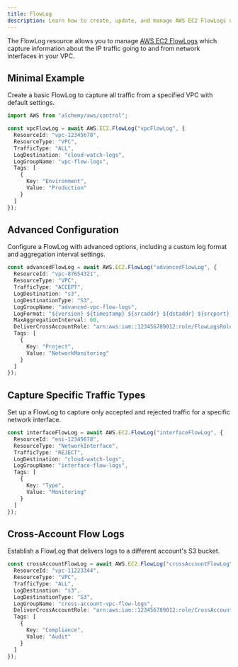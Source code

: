 ```yaml
---
title: FlowLog
description: Learn how to create, update, and manage AWS EC2 FlowLogs using Alchemy Cloud Control.
---
```



The FlowLog resource allows you to manage [AWS EC2 FlowLogs](https://docs.aws.amazon.com/ec2/latest/userguide/) which capture information about the IP traffic going to and from network interfaces in your VPC.

## Minimal Example

Create a basic FlowLog to capture all traffic from a specified VPC with default settings.

```ts
import AWS from "alchemy/aws/control";

const vpcFlowLog = await AWS.EC2.FlowLog("vpcFlowLog", {
  ResourceId: "vpc-12345678",
  ResourceType: "VPC",
  TrafficType: "ALL",
  LogDestination: "cloud-watch-logs",
  LogGroupName: "vpc-flow-logs",
  Tags: [
    {
      Key: "Environment",
      Value: "Production"
    }
  ]
});
```

## Advanced Configuration

Configure a FlowLog with advanced options, including a custom log format and aggregation interval settings.

```ts
const advancedFlowLog = await AWS.EC2.FlowLog("advancedFlowLog", {
  ResourceId: "vpc-87654321",
  ResourceType: "VPC",
  TrafficType: "ACCEPT",
  LogDestination: "s3",
  LogDestinationType: "S3",
  LogGroupName: "advanced-vpc-flow-logs",
  LogFormat: "${version} ${timestamp} ${srcaddr} ${dstaddr} ${srcport} ${dstport} ${protocol} ${packets} ${bytes}",
  MaxAggregationInterval: 60,
  DeliverCrossAccountRole: "arn:aws:iam::123456789012:role/FlowLogsRole",
  Tags: [
    {
      Key: "Project",
      Value: "NetworkMonitoring"
    }
  ]
});
```

## Capture Specific Traffic Types

Set up a FlowLog to capture only accepted and rejected traffic for a specific network interface.

```ts
const interfaceFlowLog = await AWS.EC2.FlowLog("interfaceFlowLog", {
  ResourceId: "eni-12345678",
  ResourceType: "NetworkInterface",
  TrafficType: "REJECT",
  LogDestination: "cloud-watch-logs",
  LogGroupName: "interface-flow-logs",
  Tags: [
    {
      Key: "Type",
      Value: "Monitoring"
    }
  ]
});
```

## Cross-Account Flow Logs

Establish a FlowLog that delivers logs to a different account's S3 bucket.

```ts
const crossAccountFlowLog = await AWS.EC2.FlowLog("crossAccountFlowLog", {
  ResourceId: "vpc-11223344",
  ResourceType: "VPC",
  TrafficType: "ALL",
  LogDestination: "s3",
  LogDestinationType: "S3",
  LogGroupName: "cross-account-vpc-flow-logs",
  DeliverCrossAccountRole: "arn:aws:iam::123456789012:role/CrossAccountFlowLogsRole",
  Tags: [
    {
      Key: "Compliance",
      Value: "Audit"
    }
  ]
});
```
